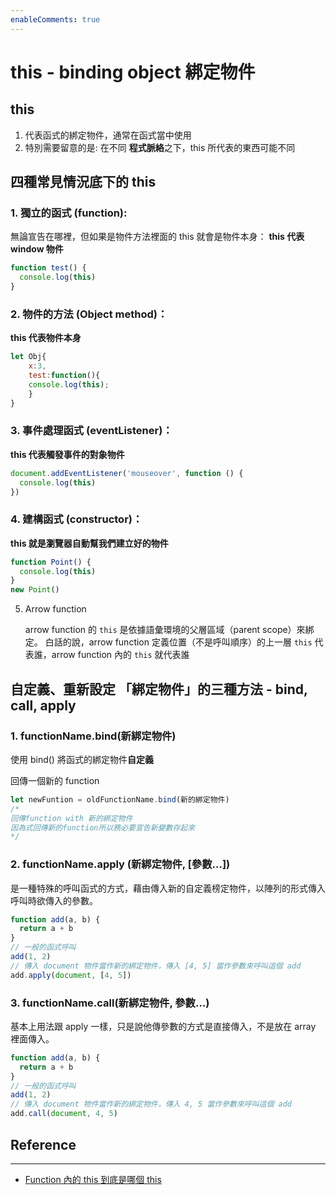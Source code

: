 ```yaml
---
enableComments: true
---
```


# this - binding object 綁定物件

## this

1. 代表函式的綁定物件，通常在函式當中使用
2. 特別需要留意的是: 在不同 **程式脈絡**之下，this 所代表的東西可能不同

## 四種常見情況底下的 this

### 1. 獨立的函式 (function):

無論宣告在哪裡，但如果是物件方法裡面的 this 就會是物件本身： **this 代表 window 物件**

```jsx
function test() {
  console.log(this)
}
```

### 2. 物件的方法 (Object method)：

**this 代表物件本身**

```jsx
let Obj{
    x:3,
    test:function(){
    console.log(this);
    }
}
```

### 3. 事件處理函式 (eventListener)：

**this 代表觸發事件的對象物件**

```jsx
document.addEventListener('mouseover', function () {
  console.log(this)
})
```

### 4. 建構函式 (constructor)：

**this 就是瀏覽器自動幫我們建立好的物件**

```jsx
function Point() {
  console.log(this)
}
new Point()
```

5. Arrow function

   arrow function 的 `this` 是依據語彙環境的父層區域（parent scope）來綁定。 白話的說，arrow function 定義位置（不是呼叫順序）的上一層 `this` 代表誰，arrow function 內的 `this` 就代表誰

## 自定義、重新設定 「綁定物件」的三種方法 - bind, call, apply

### 1. functionName.bind(新綁定物件)

使用 bind() 將函式的綁定物件**自定義**

回傳一個新的 function

```jsx
let newFuntion = oldFunctionName.bind(新的綁定物件)
/* 
回傳function with 新的綁定物件
因為式回傳新的function所以務必要宣告新變數存起來
*/
```

### 2. functionName.apply (新綁定物件, [參數…])

是一種特殊的呼叫函式的方式，藉由傳入新的自定義榜定物件，以陣列的形式傳入呼叫時欲傳入的參數。

```jsx
function add(a, b) {
  return a + b
}
// 一般的函式呼叫
add(1, 2)
// 傳入 document 物件當作新的綁定物件，傳入 [4, 5] 當作參數來呼叫這個 add
add.apply(document, [4, 5])
```

### 3. functionName.call(新綁定物件, 參數…)

基本上用法跟 apply 一樣，只是說他傳參數的方式是直接傳入，不是放在 array 裡面傳入。

```jsx
function add(a, b) {
  return a + b
}
// 一般的函式呼叫
add(1, 2)
// 傳入 document 物件當作新的綁定物件，傳入 4, 5 當作參數來呼叫這個 add
add.call(document, 4, 5)
```

## Reference

---

- [Function 內的 this 到底是哪個 this](https://www.spreered.com/arrow-function-this/)
